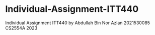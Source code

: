 # Individual-Assignment-ITT440
Individual Assignment ITT440 by Abdullah Bin Nor Azlan 2021530085 CS2554A 2023
